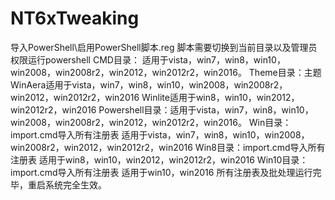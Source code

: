 # NT6xTweaking
导入PowerShell\启用PowerShell脚本.reg
脚本需要切换到当前目录以及管理员权限运行powershell
CMD目录： 适用于vista，win7，win8，win10，win2008，win2008r2，win2012，win2012r2，win2016。
Theme目录：主题 WinAera适用于vista，win7，win8，win10，win2008，win2008r2，win2012，win2012r2，win2016
		Winlite适用于win8，win10，win2012，win2012r2，win2016
Powershell目录：适用于vista，win7，win8，win10，win2008，win2008r2，win2012，win2012r2，win2016。
Win目录：import.cmd导入所有注册表 适用于vista，win7，win8，win10，win2008，win2008r2，win2012，win2012r2，win2016
Win8目录：import.cmd导入所有注册表 适用于win8，win10，win2012，win2012r2，win2016
Win10目录：import.cmd导入所有注册表 适用于win10，win2016
所有注册表及批处理运行完毕，重启系统完全生效。
